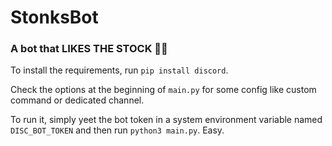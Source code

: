 # StonksBot

### A bot that LIKES THE STOCK 🚀🚀

To install the requirements, run `pip install discord`.

Check the options at the beginning of `main.py` for some config like custom command or dedicated channel.

To run it, simply yeet the bot token in a system environment variable named `DISC_BOT_TOKEN` and then run `python3 main.py`. Easy.
